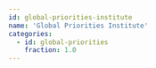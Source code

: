 ```yaml
---
id: global-priorities-institute
name: 'Global Priorities Institute'
categories:
  - id: global-priorities
    fraction: 1.0
---
```

